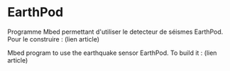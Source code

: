 # EarthPod

Programme Mbed permettant d'utiliser le detecteur de séismes EarthPod.
Pour le construire : (lien article)

Mbed program to use the earthquake sensor EarthPod.
To build it : (lien article)
